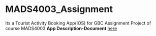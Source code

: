 # MADS4003_Assignment
Its a Tourist Activity Booking App(IOS) for GBC Assignment Project of course MADS4003
**App Description-Document** [here](https://drive.google.com/file/d/1VQiNq5Hp9Rt0Vwt-qNtPhoGRM39YvVsn/view?usp=sharing)
